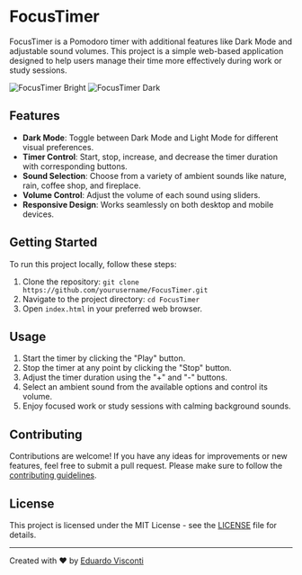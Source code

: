 # FocusTimer

FocusTimer is a Pomodoro timer with additional features like Dark Mode and adjustable sound volumes. This project is a simple web-based application designed to help users manage their time more effectively during work or study sessions.

![FocusTimer Bright](https://i.imgur.com/abus1VL.jpg)
![FocusTimer Dark](https://i.imgur.com/ylEceb9.jpg)

## Features

- **Dark Mode**: Toggle between Dark Mode and Light Mode for different visual preferences.
- **Timer Control**: Start, stop, increase, and decrease the timer duration with corresponding buttons.
- **Sound Selection**: Choose from a variety of ambient sounds like nature, rain, coffee shop, and fireplace.
- **Volume Control**: Adjust the volume of each sound using sliders.
- **Responsive Design**: Works seamlessly on both desktop and mobile devices.

## Getting Started

To run this project locally, follow these steps:

1. Clone the repository: `git clone https://github.com/yourusername/FocusTimer.git`
2. Navigate to the project directory: `cd FocusTimer`
3. Open `index.html` in your preferred web browser.

## Usage

1. Start the timer by clicking the "Play" button.
2. Stop the timer at any point by clicking the "Stop" button.
3. Adjust the timer duration using the "+" and "-" buttons.
4. Select an ambient sound from the available options and control its volume.
5. Enjoy focused work or study sessions with calming background sounds.

## Contributing

Contributions are welcome! If you have any ideas for improvements or new features, feel free to submit a pull request. Please make sure to follow the [contributing guidelines](CONTRIBUTING.md).

## License

This project is licensed under the MIT License - see the [LICENSE](LICENSE) file for details.

---

Created with ❤️ by [Eduardo Visconti](https://github.com/EduardoVisconti)
